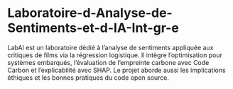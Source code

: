 # Laboratoire-d-Analyse-de-Sentiments-et-d-IA-Int-gr-e
LabAI est un laboratoire dédié à l’analyse de sentiments appliquée aux critiques de films via la régression logistique. Il intègre l’optimisation pour systèmes embarqués, l’évaluation de l’empreinte carbone avec Code Carbon et l’explicabilité avec SHAP. Le projet aborde aussi les implications éthiques et les bonnes pratiques du code open source.

